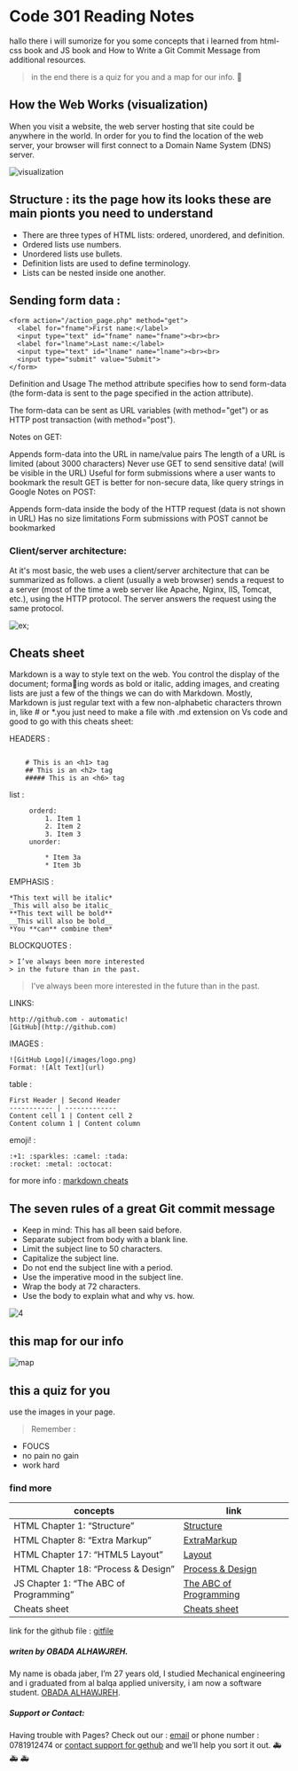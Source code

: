 # Code 301 Reading Notes

hallo there i will sumorize for you some concepts that i learned from html-css book and JS book and How to Write a Git Commit Message from additional resources.
>in the end there is a quiz for you and a map for our info. &#128175;

## How the Web Works (visualization)

When you visit a website, the web server hosting that site could be anywhere in the world. In order for you to find the location of the web server, your browser will first connect to a Domain Name System (DNS) server.

![visualization](https://www5.0zz0.com/2021/02/27/19/968715239.png)

## Structure : its the page how its looks these are main pionts you need to understand

* There are three types of HTML lists: ordered,
unordered, and definition.
* Ordered lists use numbers.
* Unordered lists use bullets.
* Definition lists are used to define terminology.
* Lists can be nested inside one another.

## Sending form data :
```
<form action="/action_page.php" method="get">
  <label for="fname">First name:</label>
  <input type="text" id="fname" name="fname"><br><br>
  <label for="lname">Last name:</label>
  <input type="text" id="lname" name="lname"><br><br>
  <input type="submit" value="Submit">
</form>
```
Definition and Usage
The method attribute specifies how to send form-data (the form-data is sent to the page specified in the action attribute).

The form-data can be sent as URL variables (with method="get") or as HTTP post transaction (with method="post").

Notes on GET:

Appends form-data into the URL in name/value pairs
The length of a URL is limited (about 3000 characters)
Never use GET to send sensitive data! (will be visible in the URL)
Useful for form submissions where a user wants to bookmark the result
GET is better for non-secure data, like query strings in Google
Notes on POST:

Appends form-data inside the body of the HTTP request (data is not shown in URL)
Has no size limitations
Form submissions with POST cannot be bookmarked

### Client/server architecture:
At it's most basic, the web uses a client/server architecture that can be summarized as follows. a client (usually a web browser) sends a request to a server (most of the time a web server like Apache, Nginx, IIS, Tomcat, etc.), using the HTTP protocol. The server answers the request using the same protocol.



![ex](https://developer.mozilla.org/en-US/docs/Learn/Forms/Sending_and_retrieving_form_data/client-server.png);



## Cheats sheet

Markdown is a way to style text on the web. You control the display of the document; formaing words as bold or italic, adding images, and creating lists are just a few of the things we can do with Markdown. Mostly, Markdown is just regular text with a few non-alphabetic characters thrown in, like # or *.you just need to make a file with .md extension on Vs code and good to go with this cheats sheet:

 HEADERS :

```

    # This is an <h1> tag
    ## This is an <h2> tag
    ##### This is an <h6> tag

```

list :

```
     orderd:
         1. Item 1
         2. Item 2
         3. Item 3
     unorder:    

         * Item 3a
         * Item 3b

 ```  

EMPHASIS :

```
*This text will be italic*
_This will also be italic_
**This text will be bold**
__This will also be bold__
*You **can** combine them*
```

BLOCKQUOTES :

```
> I’ve always been more interested
> in the future than in the past.
```

> I’ve always been more interested
> in the future than in the past.

LINKS:

```
http://github.com - automatic!
[GitHub](http://github.com)
```

IMAGES :

```
![GitHub Logo](/images/logo.png)
Format: ![Alt Text](url)
```

table :

```
First Header | Second Header
----------- | -------------
Content cell 1 | Content cell 2
Content column 1 | Content column
```

emoji! :

```
:+1: :sparkles: :camel: :tada:
:rocket: :metal: :octocat:
```

for more info : [markdown cheats](https://www.markdownguide.org/cheat-sheet/)

## The seven rules of a great Git commit message

* Keep in mind: This has all been said before.
* Separate subject from body with a blank line.
* Limit the subject line to 50 characters.
* Capitalize the subject line.
* Do not end the subject line with a period.
* Use the imperative mood in the subject line.
* Wrap the body at 72 characters.
* Use the body to explain what and why vs. how.

![4](https://www4.0zz0.com/2021/02/28/22/513821309.png)

## this map for our info

![map](https://www11.0zz0.com/2021/02/28/00/374479467.png)

## this a quiz for you

use the images in your page.

>Remember :

* FOUCS
* no pain no gain
* work hard

### find more

concepts | link
------------ | -------------
 HTML Chapter 1: “Structure” | [Structure](https://obada-gh.github.io/reading-notes-201/Structure)
 HTML Chapter 8: “Extra Markup”| [ExtraMarkup](https://obada-gh.github.io/reading-notes-201/ExtraMarkup)
HTML Chapter 17: “HTML5 Layout” | [Layout](https://obada-gh.github.io/reading-notes-201/Layout)
 HTML Chapter 18: “Process & Design” | [Process & Design](https://obada-gh.github.io/reading-notes-201/Process&Design)
 JS Chapter 1: “The ABC of Programming” | [The ABC of Programming](https://obada-gh.github.io/reading-notes-201/TheABCofProgramming)
 Cheats sheet | [Cheats sheet](https://obada-gh.github.io/reading-notes-201/cheats)

link for the github file : [gitfile](https://github.com/Obada-gh/reading-notes)

##### *writen by OBADA ALHAWJREH.*

My name is obada jaber, I’m 27 years old, I studied Mechanical engineering and i graduated from al balqa applied university, i am now a software student. [OBADA ALHAWJREH](https://github.com/Obada-gh).

##### *Support or Contact:*

Having trouble with Pages? Check out our : [email](obada7jaber7@gmail.com) or phone number : 0781912474 or [contact support for gethub](https://support.github.com/contact) and we’ll help you sort it out. &#x1F691; &#x1F691; &#x1F691;
